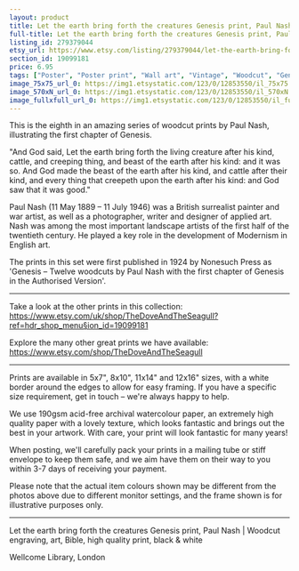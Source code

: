 ```yaml
---
layout: product
title: Let the earth bring forth the creatures Genesis print, Paul Nash 
full-title: Let the earth bring forth the creatures Genesis print, Paul Nash |  Woodcut engraving, art, Bible, high quality print, black & white
listing_id: 279379044
etsy_url: https://www.etsy.com/listing/279379044/let-the-earth-bring-forth-the-creatures?utm_source=thedoveandtheseagull&utm_medium=api&utm_campaign=api
section_id: 19099181
price: 6.95
tags: ["Poster", "Poster print", "Wall art", "Vintage", "Woodcut", "Genesis", "Black and white", "Bible", "Paul Nash", "Engraving", "Creation", "Modern art", "High quality print"]
image_75x75_url_0: https://img1.etsystatic.com/123/0/12853550/il_75x75.1017779725_t3jq.jpg
image_570xN_url_0: https://img1.etsystatic.com/123/0/12853550/il_570xN.1017779725_t3jq.jpg
image_fullxfull_url_0: https://img1.etsystatic.com/123/0/12853550/il_fullxfull.1017779725_t3jq.jpg
---
```

This is the eighth in an amazing series of woodcut prints by Paul Nash, illustrating the first chapter of Genesis.

&quot;And God said, Let the earth bring forth the living creature after his kind, cattle, and creeping thing, and beast of the earth after his kind: and it was so. And God made the beast of the earth after his kind, and cattle after their kind, and every thing that creepeth upon the earth after his kind: and God saw that it was good.&quot;

Paul Nash (11 May 1889 – 11 July 1946) was a British surrealist painter and war artist, as well as a photographer, writer and designer of applied art. Nash was among the most important landscape artists of the first half of the twentieth century. He played a key role in the development of Modernism in English art.

The prints in this set were first published in 1924 by Nonesuch Press as &#39;Genesis – Twelve woodcuts by Paul Nash with the first chapter of Genesis in the Authorised Version&#39;.

---

Take a look at the other prints in this collection: https://www.etsy.com/uk/shop/TheDoveAndTheSeagull?ref=hdr_shop_menu§ion_id=19099181

Explore the many other great prints we have available: https://www.etsy.com/shop/TheDoveAndTheSeagull

---

Prints are available in 5x7&quot;, 8x10&quot;, 11x14&quot; and 12x16&quot; sizes, with a white border around the edges to allow for easy framing. If you have a specific size requirement, get in touch – we&#39;re always happy to help.

We use 190gsm acid-free archival watercolour paper, an extremely high quality paper with a lovely texture, which looks fantastic and brings out the best in your artwork. With care, your print will look fantastic for many years!

When posting, we&#39;ll carefully pack your prints in a mailing tube or stiff envelope to keep them safe, and we aim have them on their way to you within 3-7 days of receiving your payment.

Please note that the actual item colours shown may be different from the photos above due to different monitor settings, and the frame shown is for illustrative purposes only.

---

Let the earth bring forth the creatures Genesis print, Paul Nash |  Woodcut engraving, art, Bible, high quality print, black & white

Wellcome Library, London
